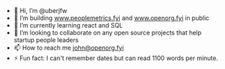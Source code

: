 - 👋 Hi, I’m @uberjfw
- 👀 I’m building www.peoplemetrics.fyi and www.openorg.fyi in public
- 🌱 I’m currently learning react and SQL
- 💞️ I’m looking to collaborate on any open source projects that help startup people leaders
- 📫 How to reach me john@openorg.fyi
- ⚡ Fun fact: I can't remember dates but can read 1100 words per minute. 

<!---
uberjfw/uberjfw is a ✨ special ✨ repository because its `README.md` (this file) appears on your GitHub profile.
You can click the Preview link to take a look at your changes.
--->
